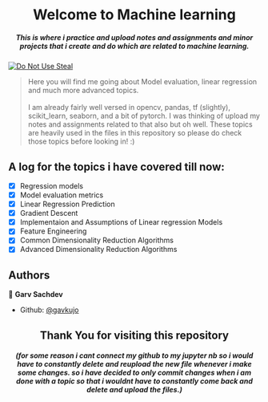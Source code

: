 <h1 align="center">Welcome to Machine learning</h1>
<h5 align="center">This is where i practice and upload notes and assignments and minor projects that i create and do which are related to machine learning.</h3>
<p>
  <a href="#" target="_blank">
    <img alt="Do Not Use Steal" src="https://img.shields.io/badge/Do%20Not%20Steal-(Only%20Read)-red" />
  </a>
</p>

> Here you will find me going about Model evaluation, linear regression and much more advanced topics. <br/><br/>
> I am already fairly well versed in opencv, pandas, tf (slightly), scikit_learn, seaborn, and a bit of pytorch. I was thinking of upload my notes and assignments related to that also but oh well. These topics are heavily used in the files in this repository so please do check those topics before looking in! :)<br />

## A log for the topics i have covered till now:

-   [x] Regression models
-   [x] Model evaluation metrics
-   [x] Linear Regression Prediction
-   [x] Gradient Descent
-   [x] Implementaion and Assumptions of Linear regression Models
-   [x] Feature Engineering
-   [x] Common Dimensionality Reduction Algorithms
-   [x] Advanced Dimensionality Reduction Algorithms

## Authors

👤 **Garv Sachdev**
<br />

-   Github: [@gavkujo](https://github.com/gavkujo)

<h2 align="center">Thank You for visiting this repository</h2>
<h5 align="center">(for some reason i cant connect my github to my jupyter nb so i would have to constantly delete and reupload the new file whenever i make some changes. so i have decided to only commit changes when i am done with a topic so that i wouldnt have to constantly come back and delete and upload the files.)</h5>
